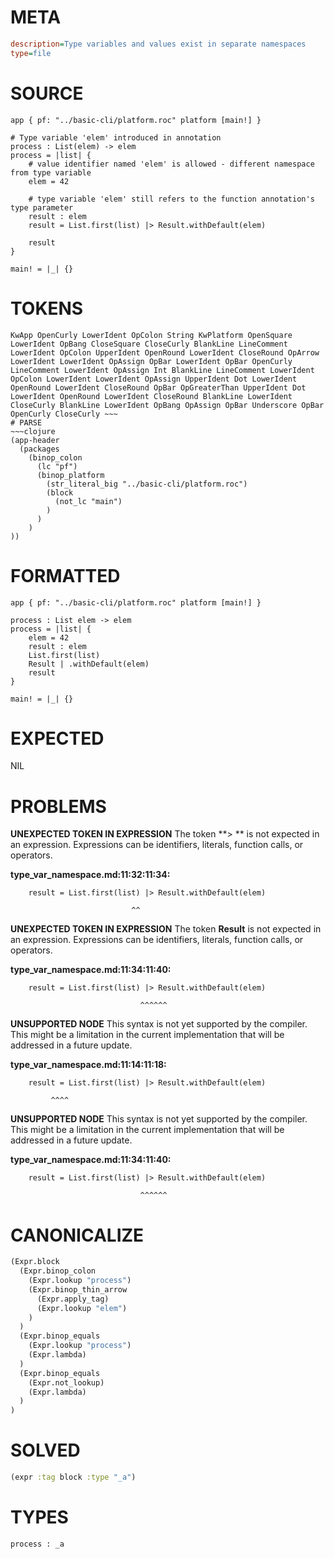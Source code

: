 # META
~~~ini
description=Type variables and values exist in separate namespaces
type=file
~~~
# SOURCE
~~~roc
app { pf: "../basic-cli/platform.roc" platform [main!] }

# Type variable 'elem' introduced in annotation
process : List(elem) -> elem
process = |list| {
    # value identifier named 'elem' is allowed - different namespace from type variable
    elem = 42

    # type variable 'elem' still refers to the function annotation's type parameter
    result : elem
    result = List.first(list) |> Result.withDefault(elem)

    result
}

main! = |_| {}
~~~
# TOKENS
~~~text
KwApp OpenCurly LowerIdent OpColon String KwPlatform OpenSquare LowerIdent OpBang CloseSquare CloseCurly BlankLine LineComment LowerIdent OpColon UpperIdent OpenRound LowerIdent CloseRound OpArrow LowerIdent LowerIdent OpAssign OpBar LowerIdent OpBar OpenCurly LineComment LowerIdent OpAssign Int BlankLine LineComment LowerIdent OpColon LowerIdent LowerIdent OpAssign UpperIdent Dot LowerIdent OpenRound LowerIdent CloseRound OpBar OpGreaterThan UpperIdent Dot LowerIdent OpenRound LowerIdent CloseRound BlankLine LowerIdent CloseCurly BlankLine LowerIdent OpBang OpAssign OpBar Underscore OpBar OpenCurly CloseCurly ~~~
# PARSE
~~~clojure
(app-header
  (packages
    (binop_colon
      (lc "pf")
      (binop_platform
        (str_literal_big "../basic-cli/platform.roc")
        (block
          (not_lc "main")
        )
      )
    )
))
~~~
# FORMATTED
~~~roc
app { pf: "../basic-cli/platform.roc" platform [main!] }

process : List elem -> elem
process = |list| {
	elem = 42
	result : elem
	List.first(list)
	Result | .withDefault(elem)
	result
}

main! = |_| {}
~~~
# EXPECTED
NIL
# PROBLEMS
**UNEXPECTED TOKEN IN EXPRESSION**
The token **> ** is not expected in an expression.
Expressions can be identifiers, literals, function calls, or operators.

**type_var_namespace.md:11:32:11:34:**
```roc
    result = List.first(list) |> Result.withDefault(elem)
```
                               ^^


**UNEXPECTED TOKEN IN EXPRESSION**
The token **Result** is not expected in an expression.
Expressions can be identifiers, literals, function calls, or operators.

**type_var_namespace.md:11:34:11:40:**
```roc
    result = List.first(list) |> Result.withDefault(elem)
```
                                 ^^^^^^


**UNSUPPORTED NODE**
This syntax is not yet supported by the compiler.
This might be a limitation in the current implementation that will be addressed in a future update.

**type_var_namespace.md:11:14:11:18:**
```roc
    result = List.first(list) |> Result.withDefault(elem)
```
             ^^^^


**UNSUPPORTED NODE**
This syntax is not yet supported by the compiler.
This might be a limitation in the current implementation that will be addressed in a future update.

**type_var_namespace.md:11:34:11:40:**
```roc
    result = List.first(list) |> Result.withDefault(elem)
```
                                 ^^^^^^


# CANONICALIZE
~~~clojure
(Expr.block
  (Expr.binop_colon
    (Expr.lookup "process")
    (Expr.binop_thin_arrow
      (Expr.apply_tag)
      (Expr.lookup "elem")
    )
  )
  (Expr.binop_equals
    (Expr.lookup "process")
    (Expr.lambda)
  )
  (Expr.binop_equals
    (Expr.not_lookup)
    (Expr.lambda)
  )
)
~~~
# SOLVED
~~~clojure
(expr :tag block :type "_a")
~~~
# TYPES
~~~roc
process : _a
~~~
